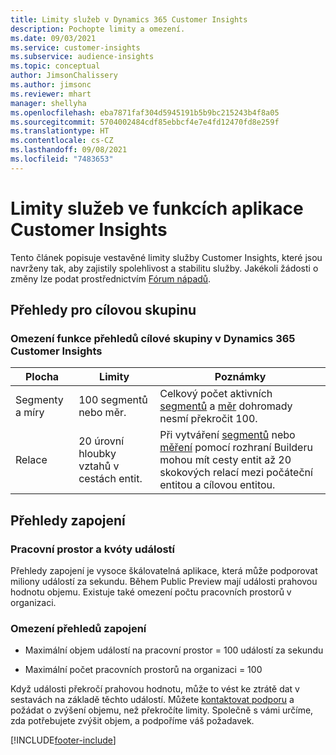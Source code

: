 ```yaml
---
title: Limity služeb v Dynamics 365 Customer Insights
description: Pochopte limity a omezení.
ms.date: 09/03/2021
ms.service: customer-insights
ms.subservice: audience-insights
ms.topic: conceptual
author: JimsonChalissery
ms.author: jimsonc
ms.reviewer: mhart
manager: shellyha
ms.openlocfilehash: eba7871faf304d5945191b5b9bc215243b4f8a05
ms.sourcegitcommit: 5704002484cdf85ebbcf4e7e4fd12470fd8e259f
ms.translationtype: HT
ms.contentlocale: cs-CZ
ms.lasthandoff: 09/08/2021
ms.locfileid: "7483653"
---
```

# <a name="service-limits-in-customer-insights-capabilities"></a>Limity služeb ve funkcích aplikace Customer Insights

Tento článek popisuje vestavěné limity služby Customer Insights, které jsou navrženy tak, aby zajistily spolehlivost a stabilitu služby. Jakékoli žádosti o změny lze podat prostřednictvím [Fórum nápadů](https://go.microsoft.com/fwlink/?linkid=2074172). 

## <a name="audience-insights"></a>Přehledy pro cílovou skupinu

### <a name="service-limits-in-dynamics-365-customer-insights-audience-insights-capability"></a>Omezení funkce přehledů cílové skupiny v Dynamics 365 Customer Insights

| Plocha  | Limity  | Poznámky |
|-------------|---------------------------------------------------------------------|---------------------------------------------------------------------|
| Segmenty a míry | 100 segmentů nebo měr. | Celkový počet aktivních [segmentů](audience-insights/segments.md) a [měr](audience-insights/measures.md) dohromady nesmí překročit 100.  |
| Relace | 20 úrovní hloubky vztahů v cestách entit. | Při vytváření [segmentů](audience-insights/segments.md) nebo [měření](audience-insights/measures.md) pomocí rozhraní Builderu mohou mít cesty entit až 20 skokových relací mezi počáteční entitou a cílovou entitou.  |


## <a name="engagement-insights"></a>Přehledy zapojení

### <a name="workspace-and-event-quotas"></a>Pracovní prostor a kvóty událostí

Přehledy zapojení je vysoce škálovatelná aplikace, která může podporovat miliony událostí za sekundu. Během Public Preview mají události prahovou hodnotu objemu. Existuje také omezení počtu pracovních prostorů v organizaci.

### <a name="engagement-insights-limits"></a>Omezení přehledů zapojení

- Maximální objem událostí na pracovní prostor = 100 událostí za sekundu

- Maximální počet pracovních prostorů na organizaci = 100

Když události překročí prahovou hodnotu, může to vést ke ztrátě dat v sestavách na základě těchto událostí. Můžete [kontaktovat podporu](https://go.microsoft.com/fwlink/?linkid=2145734) a požádat o zvýšení objemu, než překročíte limity. Společně s vámi určíme, zda potřebujete zvýšit objem, a podpoříme váš požadavek.


[!INCLUDE[footer-include](includes/footer-banner.md)]